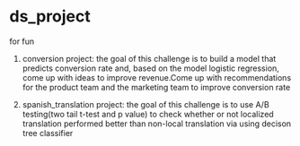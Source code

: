 # ds_project
for fun

1. conversion project: the goal of this challenge is to build a model that predicts conversion rate and, based on the model logistic regression, come up with ideas to improve revenue.Come up with recommendations for the product team and the marketing team to improve conversion rate

2. spanish_translation project: the goal of this challenge is to use A/B testing(two tail t-test and p value) to check whether or not localized translation performed better than non-local translation via using decison tree classifier
